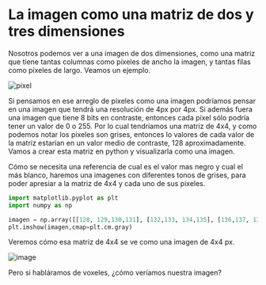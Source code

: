 # La imagen como una matriz de dos y tres dimensiones

Nosotros podemos ver a una imagen de dos dimensiones, como una matriz que tiene tantas columnas como píxeles de ancho la imagen, y tantas filas como píxeles de largo.
Veamos un ejemplo. 


![pixel](https://user-images.githubusercontent.com/98423341/156089180-9f04386f-9ab9-48c6-beb7-da544378e3a6.png)

 Si pensamos en ese arreglo de píxeles como una imagen podríamos pensar en una imagen que tendrá una resolución de 4px por 4px. Si además fuera una imagen que tiene 8 bits en contraste, entonces cada píxel sólo podría tener un valor de 0 o 255. Por lo cual tendríamos una matriz de 4x4, y como podemos notar los pixeles son grises, entonces lo valores de cada valor de la matriz estarían en un valor medio de contraste, 128 aproximadamente. Vamos a crear esta matriz en python y visualizarla como una imagen.
 
Cómo se necesita una referencia de cual es el valor mas negro y cual el más blanco, haremos una imagenes con diferentes tonos de grises, para poder apresiar a la matriz de 4x4 y cada uno de sus pixeles.

 
 ```python
import matplotlib.pyplot as plt
import numpy as np
 
imagen = np.array([[128, 129,130,131], [132,133, 134,135], [136,137, 138,149], [151,160, 161,190]],dtype=np.uint8)
plt.imshow(imagen,cmap=plt.cm.gray)
```
Veremos cómo esa matriz de 4x4 se ve como una imagen de 4x4 px.

![image](https://user-images.githubusercontent.com/98423341/156091694-8a5c6251-721c-4ce7-a99b-2216315112e5.png)

Pero si habláramos de voxeles, ¿cómo veríamos nuestra imagen?
